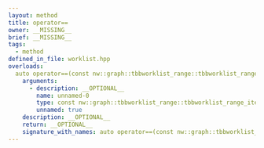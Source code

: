 ```yaml
---
layout: method
title: operator==
owner: __MISSING__
brief: __MISSING__
tags:
  - method
defined_in_file: worklist.hpp
overloads:
  auto operator==(const nw::graph::tbbworklist_range::tbbworklist_range_iterator::end_sentinel_type &) const:
    arguments:
      - description: __OPTIONAL__
        name: unnamed-0
        type: const nw::graph::tbbworklist_range::tbbworklist_range_iterator::end_sentinel_type &
        unnamed: true
    description: __OPTIONAL__
    return: __OPTIONAL__
    signature_with_names: auto operator==(const nw::graph::tbbworklist_range::tbbworklist_range_iterator::end_sentinel_type &) const
---
```

